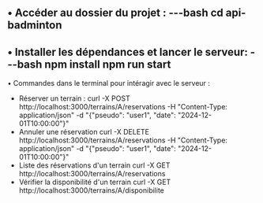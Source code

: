 • Accéder au dossier du projet :
---bash
cd api-badminton
---

• Installer les dépendances et lancer le serveur:
---bash
npm install
npm run start
---

• Commandes dans le terminal pour intéragir avec le serveur :
- Réserver un terrain :
    curl -X POST http://localhost:3000/terrains/A/reservations -H "Content-Type: application/json" -d "{"pseudo": "user1", "date": "2024-12-01T10:00:00"}"
- Annuler une réservation
    curl -X DELETE http://localhost:3000/terrains/A/reservations -H "Content-Type: application/json" -d "{"pseudo": "user1", "date": "2024-12-01T10:00:00"}"
- Liste des réservations d'un terrain
    curl -X GET http://localhost:3000/terrains/A/reservations
- Vérifier la disponibilité d'un terrain
    curl -X GET http://localhost:3000/terrains/A/disponibilite
